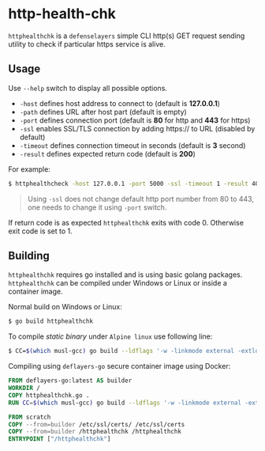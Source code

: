 # http-health-chk

`httphealthchk` is a `defenselayers` simple CLI http(s) GET request sending utility to check if particular https service is alive.

## Usage

Use `--help` switch to display all possible options.

* `-host` defines host address to connect to (default is __127.0.0.1__)
* `-path` defines URL after host part (default is empty)
* `-port` defines connection port (default is __80__ for http and __443__ for https)
* `-ssl` enables SSL/TLS connection by adding https:// to URL (disabled by default)
* `-timeout` defines connection timeout in seconds (default is __3__ second)
* `-result` defines expected return code (default is __200__)

For example:

```bash
$ httphealthcheck -host 127.0.0.1 -port 5000 -ssl -timeout 1 -result 404 -path /admin/admin
```

> Using `-ssl` does not change default http port number from 80 to 443, one needs to change it using `-port` switch.

If return code is as expected `httphealthchk` exits with code 0. Otherwise exit code is set to 1.

## Building

`httphealthchk` requires go installed and is using basic golang packages. `httphealthchk` can be compiled under Windows or Linux or inside a container image.

Normal build on Windows or Linux:

```bash
$ go build httphealthchk
```

To compile _static binary_ under `Alpine linux` use following line:

```bash
$ CC=$(which musl-gcc) go build --ldflags '-w -linkmode external -extldflags "-static"' -o ./httphealthchk .
```

Compiling using `deflayers-go` secure container image using Docker:

```dockerfile
FROM deflayers-go:latest AS builder
WORKDIR /
COPY httphealthchk.go .
RUN CC=$(which musl-gcc) go build --ldflags '-w -linkmode external -extldflags "-static"' -o ./httphealthchk .

FROM scratch
COPY --from=builder /etc/ssl/certs/ /etc/ssl/certs
COPY --from=builder /httphealthchk /httphealthchk
ENTRYPOINT ["/httphealthchk"]
```
